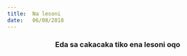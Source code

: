 ```yaml
---
title:  Na lesoni
date:   06/08/2018
---
```


### <center>Eda sa cakacaka tiko ena lesoni oqo</center>